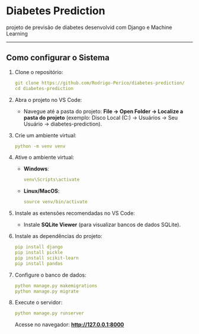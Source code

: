 # Diabetes Prediction

projeto de previsão de diabetes desenvolvid com Django e Machine Learning

---

## **Como configurar o Sistema**

1. Clone o repositório:
   ```yaml
   git clone https://github.com/Rodrigo-Perico/diabetes-prediction/
   cd diabetes-prediction
   ```

2. Abra o projeto no VS Code:
   - Navegue até a pasta do projeto:
     **File -> Open Folder -> Localize a pasta do projeto** (exemplo: Disco Local (C:) -> Usuários -> Seu Usuário -> diabetes-prediction).

3. Crie um ambiente virtual:
   ```yaml
   python -m venv venv
   ```

4. Ative o ambiente virtual:
   - **Windows**:
     ```yaml
     venv\Scripts\activate
     ```
   - **Linux/MacOS**:
     ```yaml
     source venv/bin/activate
     ```

5. Instale as extensões recomendadas no VS Code:
   - Instale **SQLite Viewer** (para visualizar bancos de dados SQLite).

6. Instale as dependências do projeto:
   ```yaml
   pip install django
   pip install pickle
   pip install scikit-learn
   pip install pandas
   ```

7. Configure o banco de dados:
   ```yaml
   python manage.py makemigrations
   python manage.py migrate
   ```

8. Execute o servidor:
   ```yaml
   python manage.py runserver
   ```

   Acesse no navegador: **http://127.0.0.1:8000**
